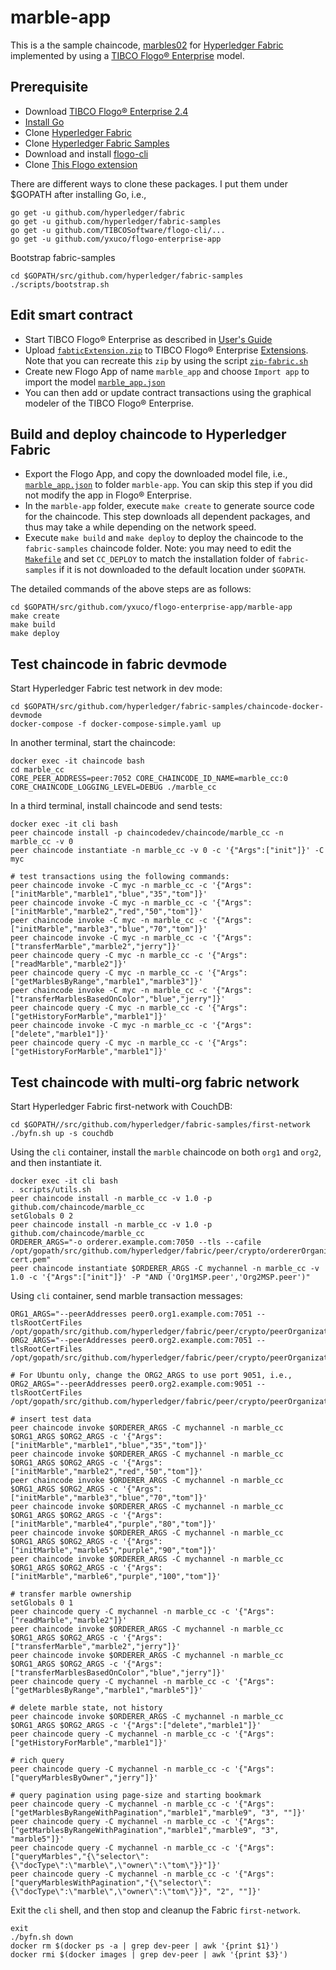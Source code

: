 # marble-app
This is a the sample chaincode, [marbles02](https://github.com/hyperledger/fabric-samples/tree/release-1.4/chaincode/marbles02) for [Hyperledger Fabric](https://www.hyperledger.org/projects/fabric) implemented by using a [TIBCO Flogo® Enterprise](https://docs.tibco.com/products/tibco-flogo-enterprise-2-4-0) model.

## Prerequisite
- Download [TIBCO Flogo® Enterprise 2.4](https://edelivery.tibco.com/storefront/eval/tibco-flogo-enterprise/prod11810.html)
- [Install Go](https://golang.org/doc/install)
- Clone [Hyperledger Fabric](https://github.com/hyperledger/fabric)
- Clone [Hyperledger Fabric Samples](https://github.com/hyperledger/fabric-samples)
- Download and install [flogo-cli](https://github.com/TIBCOSoftware/flogo-cli)
- Clone [This Flogo extension](https://github.com/yxuco/flogo-enterprise-app)

There are different ways to clone these packages.  I put them under $GOPATH after installing Go, i.e.,
```
go get -u github.com/hyperledger/fabric
go get -u github.com/hyperledger/fabric-samples
go get -u github.com/TIBCOSoftware/flogo-cli/...
go get -u github.com/yxuco/flogo-enterprise-app
```
Bootstrap fabric-samples
```
cd $GOPATH/src/github.com/hyperledger/fabric-samples
./scripts/bootstrap.sh
```

## Edit smart contract
- Start TIBCO Flogo® Enterprise as described in [User's Guide](https://docs.tibco.com/pub/flogo/2.4.0/doc/pdf/TIB_flogo_2.4_users_guide.pdf?id=1)
- Upload [`fabticExtension.zip`](https://github.com/yxuco/flogo-enterprise-app/blob/master/fabricExtension.zip) to TIBCO Flogo® Enterprise [Extensions](http://localhost:8090/wistudio/extensions).  Note that you can recreate this `zip` by using the script [`zip-fabric.sh`](https://github.com/yxuco/flogo-enterprise-app/blob/master/zip-fabric.sh)
- Create new Flogo App of name `marble_app` and choose `Import app` to import the model [`marble_app.json`](https://github.com/yxuco/flogo-enterprise-app/blob/master/marble-app/marble_app.json)
- You can then add or update contract transactions using the graphical modeler of the TIBCO Flogo® Enterprise.

## Build and deploy chaincode to Hyperledger Fabric
- Export the Flogo App, and copy the downloaded model file, i.e., [`marble_app.json`](https://github.com/yxuco/flogo-enterprise-app/blob/master/marble-app/marble_app.json) to folder `marble-app`.  You can skip this step if you did not modify the app in Flogo® Enterprise.
- In the `marble-app` folder, execute `make create` to generate source code for the chaincode.  This step downloads all dependent packages, and thus may take a while depending on the network speed.
- Execute `make build` and `make deploy` to deploy the chaincode to the `fabric-samples` chaincode folder.  Note: you may need to edit the [`Makefile`](https://github.com/yxuco/flogo-enterprise-app/blob/master/marble-app/Makefile) and set `CC_DEPLOY` to match the installation folder of `fabric-samples` if it is not downloaded to the default location under `$GOPATH`.

The detailed commands of the above steps are as follows:
```
cd $GOPATH/src/github.com/yxuco/flogo-enterprise-app/marble-app
make create
make build
make deploy
```

## Test chaincode in fabric devmode
Start Hyperledger Fabric test network in dev mode:
```
cd $GOPATH/src/github.com/hyperledger/fabric-samples/chaincode-docker-devmode
docker-compose -f docker-compose-simple.yaml up
```
In another terminal, start the chaincode:
```
docker exec -it chaincode bash
cd marble_cc
CORE_PEER_ADDRESS=peer:7052 CORE_CHAINCODE_ID_NAME=marble_cc:0 CORE_CHAINCODE_LOGGING_LEVEL=DEBUG ./marble_cc
```
In a third terminal, install chaincode and send tests:
```
docker exec -it cli bash
peer chaincode install -p chaincodedev/chaincode/marble_cc -n marble_cc -v 0
peer chaincode instantiate -n marble_cc -v 0 -c '{"Args":["init"]}' -C myc

# test transactions using the following commands:
peer chaincode invoke -C myc -n marble_cc -c '{"Args":["initMarble","marble1","blue","35","tom"]}'
peer chaincode invoke -C myc -n marble_cc -c '{"Args":["initMarble","marble2","red","50","tom"]}'
peer chaincode invoke -C myc -n marble_cc -c '{"Args":["initMarble","marble3","blue","70","tom"]}'
peer chaincode invoke -C myc -n marble_cc -c '{"Args":["transferMarble","marble2","jerry"]}'
peer chaincode query -C myc -n marble_cc -c '{"Args":["readMarble","marble2"]}'
peer chaincode query -C myc -n marble_cc -c '{"Args":["getMarblesByRange","marble1","marble3"]}'
peer chaincode invoke -C myc -n marble_cc -c '{"Args":["transferMarblesBasedOnColor","blue","jerry"]}'
peer chaincode query -C myc -n marble_cc -c '{"Args":["getHistoryForMarble","marble1"]}'
peer chaincode invoke -C myc -n marble_cc -c '{"Args":["delete","marble1"]}'
peer chaincode query -C myc -n marble_cc -c '{"Args":["getHistoryForMarble","marble1"]}'
```

## Test chaincode with multi-org fabric network
Start Hyperledger Fabric first-network with CouchDB:
```
cd $GOPATH//src/github.com/hyperledger/fabric-samples/first-network
./byfn.sh up -s couchdb
```
Using the `cli` container, install the `marble` chaincode on both `org1` and `org2`, and then instantiate it.
```
docker exec -it cli bash
. scripts/utils.sh
peer chaincode install -n marble_cc -v 1.0 -p github.com/chaincode/marble_cc
setGlobals 0 2
peer chaincode install -n marble_cc -v 1.0 -p github.com/chaincode/marble_cc
ORDERER_ARGS="-o orderer.example.com:7050 --tls --cafile /opt/gopath/src/github.com/hyperledger/fabric/peer/crypto/ordererOrganizations/example.com/orderers/orderer.example.com/msp/tlscacerts/tlsca.example.com-cert.pem"
peer chaincode instantiate $ORDERER_ARGS -C mychannel -n marble_cc -v 1.0 -c '{"Args":["init"]}' -P "AND ('Org1MSP.peer','Org2MSP.peer')"
```
Using `cli` container, send marble transaction messages:
```
ORG1_ARGS="--peerAddresses peer0.org1.example.com:7051 --tlsRootCertFiles /opt/gopath/src/github.com/hyperledger/fabric/peer/crypto/peerOrganizations/org1.example.com/peers/peer0.org1.example.com/tls/ca.crt"
ORG2_ARGS="--peerAddresses peer0.org2.example.com:7051 --tlsRootCertFiles /opt/gopath/src/github.com/hyperledger/fabric/peer/crypto/peerOrganizations/org2.example.com/peers/peer0.org2.example.com/tls/ca.crt"

# For Ubuntu only, change the ORG2_ARGS to use port 9051, i.e.,
ORG2_ARGS="--peerAddresses peer0.org2.example.com:9051 --tlsRootCertFiles /opt/gopath/src/github.com/hyperledger/fabric/peer/crypto/peerOrganizations/org2.example.com/peers/peer0.org2.example.com/tls/ca.crt"

# insert test data
peer chaincode invoke $ORDERER_ARGS -C mychannel -n marble_cc $ORG1_ARGS $ORG2_ARGS -c '{"Args":["initMarble","marble1","blue","35","tom"]}'
peer chaincode invoke $ORDERER_ARGS -C mychannel -n marble_cc $ORG1_ARGS $ORG2_ARGS -c '{"Args":["initMarble","marble2","red","50","tom"]}'
peer chaincode invoke $ORDERER_ARGS -C mychannel -n marble_cc $ORG1_ARGS $ORG2_ARGS -c '{"Args":["initMarble","marble3","blue","70","tom"]}'
peer chaincode invoke $ORDERER_ARGS -C mychannel -n marble_cc $ORG1_ARGS $ORG2_ARGS -c '{"Args":["initMarble","marble4","purple","80","tom"]}'
peer chaincode invoke $ORDERER_ARGS -C mychannel -n marble_cc $ORG1_ARGS $ORG2_ARGS -c '{"Args":["initMarble","marble5","purple","90","tom"]}'
peer chaincode invoke $ORDERER_ARGS -C mychannel -n marble_cc $ORG1_ARGS $ORG2_ARGS -c '{"Args":["initMarble","marble6","purple","100","tom"]}'

# transfer marble ownership
setGlobals 0 1
peer chaincode query -C mychannel -n marble_cc -c '{"Args":["readMarble","marble2"]}'
peer chaincode invoke $ORDERER_ARGS -C mychannel -n marble_cc $ORG1_ARGS $ORG2_ARGS -c '{"Args":["transferMarble","marble2","jerry"]}'
peer chaincode invoke $ORDERER_ARGS -C mychannel -n marble_cc $ORG1_ARGS $ORG2_ARGS -c '{"Args":["transferMarblesBasedOnColor","blue","jerry"]}'
peer chaincode query -C mychannel -n marble_cc -c '{"Args":["getMarblesByRange","marble1","marble5"]}'

# delete marble state, not history
peer chaincode invoke $ORDERER_ARGS -C mychannel -n marble_cc $ORG1_ARGS $ORG2_ARGS -c '{"Args":["delete","marble1"]}'
peer chaincode query -C mychannel -n marble_cc -c '{"Args":["getHistoryForMarble","marble1"]}'

# rich query
peer chaincode query -C mychannel -n marble_cc -c '{"Args":["queryMarblesByOwner","jerry"]}'

# query pagination using page-size and starting bookmark
peer chaincode query -C mychannel -n marble_cc -c '{"Args":["getMarblesByRangeWithPagination","marble1","marble9", "3", ""]}'
peer chaincode query -C mychannel -n marble_cc -c '{"Args":["getMarblesByRangeWithPagination","marble1","marble9", "3", "marble5"]}'
peer chaincode query -C mychannel -n marble_cc -c '{"Args":["queryMarbles","{\"selector\":{\"docType\":\"marble\",\"owner\":\"tom\"}}"]}'
peer chaincode query -C mychannel -n marble_cc -c '{"Args":["queryMarblesWithPagination","{\"selector\":{\"docType\":\"marble\",\"owner\":\"tom\"}}", "2", ""]}'
```

Exit the `cli` shell, and then stop and cleanup the Fabric `first-network`.
```
exit
./byfn.sh down
docker rm $(docker ps -a | grep dev-peer | awk '{print $1}')
docker rmi $(docker images | grep dev-peer | awk '{print $3}')
```
